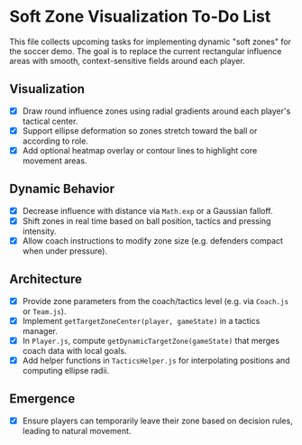 # Soft Zone Visualization To-Do List

This file collects upcoming tasks for implementing dynamic "soft zones" for the soccer demo. The goal is to replace the current rectangular influence areas with smooth, context-sensitive fields around each player.

## Visualization
- [x] Draw round influence zones using radial gradients around each player's tactical center.
- [x] Support ellipse deformation so zones stretch toward the ball or according to role.
- [x] Add optional heatmap overlay or contour lines to highlight core movement areas.

## Dynamic Behavior
- [x] Decrease influence with distance via `Math.exp` or a Gaussian falloff.
- [x] Shift zones in real time based on ball position, tactics and pressing intensity.
- [x] Allow coach instructions to modify zone size (e.g. defenders compact when under pressure).

## Architecture
- [x] Provide zone parameters from the coach/tactics level (e.g. via `Coach.js` or `Team.js`).
- [x] Implement `getTargetZoneCenter(player, gameState)` in a tactics manager.
- [x] In `Player.js`, compute `getDynamicTargetZone(gameState)` that merges coach data with local goals.
- [x] Add helper functions in `TacticsHelper.js` for interpolating positions and computing ellipse radii.

## Emergence
- [x] Ensure players can temporarily leave their zone based on decision rules, leading to natural movement.

